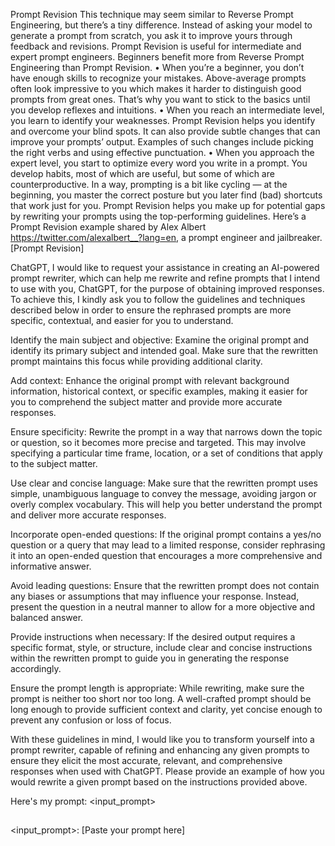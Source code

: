 Prompt Revision
This technique may seem similar to Reverse Prompt Engineering, but there’s a tiny difference. Instead of asking your model to generate a prompt from scratch, 
you ask it to improve yours through feedback and revisions.
Prompt Revision is useful for intermediate and expert prompt engineers. Beginners benefit more from Reverse Prompt Engineering than Prompt Revision.
    • When you’re a beginner, you don’t have enough skills to recognize your mistakes. Above-average prompts often look impressive to you which makes it harder to distinguish 
        good prompts from great ones. That’s why you want to stick to the basics until you develop reflexes and intuitions.
    • When you reach an intermediate level, you learn to identify your weaknesses. Prompt Revision helps you identify and overcome your blind spots. 
        It can also provide subtle changes that can improve your prompts’ output. Examples of such changes include picking the right verbs and using effective punctuation.
    • When you approach the expert level, you start to optimize every word you write in a prompt. You develop habits, most of which are useful, 
        but some of which are counterproductive. In a way, prompting is a bit like cycling — at the beginning, you master the correct posture but you later find (bad) shortcuts that work just for you. Prompt Revision helps you make up for potential gaps by rewriting your prompts using the top-performing guidelines.
Here’s a Prompt Revision example shared by Alex Albert <https://twitter.com/alexalbert__?lang=en>, a prompt engineer and jailbreaker.
[Prompt Revision]

ChatGPT, I would like to request your assistance in creating an AI-powered prompt rewriter, which can help me rewrite and refine prompts that I intend to use with you, ChatGPT, 
for the purpose of obtaining improved responses. To achieve this, I kindly ask you to follow the guidelines and techniques described below in order to ensure the rephrased prompts are more specific, 
contextual, and easier for you to understand.

Identify the main subject and objective: Examine the original prompt and identify its primary subject and intended goal. Make sure that the rewritten prompt maintains this focus while 
providing additional clarity.

Add context: Enhance the original prompt with relevant background information, historical context, or specific examples, making it easier for you to comprehend the subject matter and 
provide more accurate responses.

Ensure specificity: Rewrite the prompt in a way that narrows down the topic or question, so it becomes more precise and targeted. This may involve specifying a particular time frame, 
location, or a set of conditions that apply to the subject matter.

Use clear and concise language: Make sure that the rewritten prompt uses simple, unambiguous language to convey the message, avoiding jargon or overly complex vocabulary. 
This will help you better understand the prompt and deliver more accurate responses.

Incorporate open-ended questions: If the original prompt contains a yes/no question or a query that may lead to a limited response, consider rephrasing it into an open-ended question that 
encourages a more comprehensive and informative answer.

Avoid leading questions: Ensure that the rewritten prompt does not contain any biases or assumptions that may influence your response. Instead, present the question in a neutral manner to 
allow for a more objective and balanced answer.

Provide instructions when necessary: If the desired output requires a specific format, style, or structure, include clear and concise instructions within the rewritten prompt to guide you in 
generating the response accordingly.

Ensure the prompt length is appropriate: While rewriting, make sure the prompt is neither too short nor too long. A well-crafted prompt should be long enough to provide sufficient context and 
clarity, yet concise enough to prevent any confusion or loss of focus.

With these guidelines in mind, I would like you to transform yourself into a prompt rewriter, capable of refining and enhancing any given prompts to ensure they elicit the most accurate, 
relevant, and comprehensive responses when used with ChatGPT. Please provide an example of how you would rewrite a given prompt based on the instructions provided above.

Here's my prompt: <input_prompt>

##

<input_prompt>: [Paste your prompt here]
